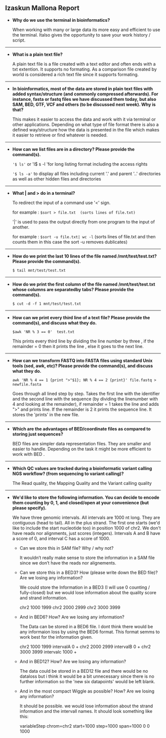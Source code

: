 ## Izaskun Mallona Report



* **Why do we use the terminal in bioinformatics?**

   When working with many or large data its more easy and efficient to use the terminal. Italso gives the opportunity to save your work history / script.


---
* **What is a plain text file?**

   A plain text file is a file created with a text editor and often ends with a txt extention. It supports no formating. As a comparison file created by world is considered a rich text file since it supports formating. 


---
* **In bioinformatics, most of the data are stored in plain text files with added syntax/structure (and commonly compressed afterwards). For instance, fasta or fastq files we have discussed them today, but also SAM, BED, GTF, VCF and others (to be discussed next week). Why is that?**

   This makes it easier to access the data and work with it via terminal or other applications. Depending on what type of file format there is also a defined way/structure how the data is presented in the file which makes it easier to retrieve or find whatever is needed.

---
* **How can we list files are in a directory? Please provide the command(s).**


   ``` '$ ls' ```
   or 'l$ s -l 'for long listing format including the access rights

   ``` '$ ls -a' ``` to display all files including current '.' and parent '..' directories as well as other hidden files and directories

---
* **What | and > do in a terminal?**


   To redirect the input of a command use '<' sign.

   for example : ``` $sort > file.txt  (sorts lines of file.txt) ```



   '|' is used to pass  the output directly from one program to the input of another.

   for example : ``` $sort -u file.txt| wc -l ``` (sorts lines of file.txt and then counts them in this case the sort -u removes dublicates)


---
* **How do we print the last 10 lines of the file named /mnt/test/test.txt? Please provide the command(s).**

   ``` $ tail mnt/test/test.txt ```


---
* **How do we print the first column of the file named /mnt/test/test.txt whose columns are separatedby tabs? Please provide the command(s).**

   ``` $ cut -d -f 1 mnt/test/test.txt ```

---
* **How can we print every third line of a text file? Please provide the command(s), and discuss what they do.**

   ``` $awk 'NR % 3 == 0'  test.txt ```

   This prints every third line by dividing the line number by three , if the remainder = 0 then it prints the line , else it goes to the next line.



---
* **How can we transform FASTQ into FASTA files using standard Unix tools (sed, awk, etc)? Please provide the command(s), and discuss what they do.**

   ``` awk 'NR % 4 == 1 {print ">"$1}; NR % 4 == 2 {print}' file.fastq > newfile.fasta ```
   
   Goes through all lined step by step. Takes the first line with the identifier and the second line with the sequence (by dividing the linenumber with 4 and looking at the remainder), if remainder = 1 takes the line and adds ">" and prints line. If the remainder is 2 it prints the sequence line. It stores the 'prints' in the new file.
   
   
---
* **Which are the advantages of BED/coordinate files as compared to storing just sequences?**

   BED files are simpler data representation files. They are smaller and easier to handle. Depending on the task it might be more efficient to work with BED .

---
* **Which QC values are tracked during a bioinformatic variant calling NGS workflow? (from sequencing to variant calling)?**

   The Read quality, the Mapping Quality and the Variant calling quality


---
* **We'd like to store the following information. You can decide to encode them counting by 0, 1, and closed/open at your convenience (but please specify).**

   We have three genomic intervals. All intervals are 1000 nt long. They are contiguous (head to tail). All in the plus strand. The first one starts (we'd like to include the start nucleotide too) in position 1000 of chr2. We don't have reads nor alignments, just scores (integers). Intervals A and B have a score of 0, and interval C has a score of 1000.



 
   * Can we store this in SAM file? Why / why not?
    
      It wouldn’t really make sense to store the information in a SAM file since we don’t have the reads nor alignements. 
    


    * Can we store this in a BED3? How (please write down the BED file)? Are we losing any information?
     
      We could store the Information in a BED3 (I will use 0 counting / fully-closed) but we would lose information about the quality score and strand information.
      
      chr2 1000 1999 
      chr2 2000 2999
      chr2 3000 3999



    * And in BED6? How? Are we losing any information?
    
      The Data can be stored in a BED6 file. I dont think there would be any informaion loss by using the BED6 format. This format semms to work best for the information given.
      
      chr2 1000 1999 intervalA 0 +
      chr2 2000 2999 intervalB 0 +
      chr2 3000 3999 intervalc 1000 +



    * And in BED12? How? Are we losing any information?
    
      The data could be stored in a BED12 file and there would be no dataloss but i think it would be a bit unnecessary since there is no further information so the 'new six datapoints' would be left blank.
     
     
     
    * And in the most compact Wiggle as possible? How? Are we losing any information?

      It should be possible. we would lose information about the strand information and the intervall names. It should look something like this:
   
      variableStep chrom=chr2 start=1000 step=1000 span=1000
      0
      0
      1000
   
